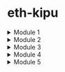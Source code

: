 # eth-kipu

<details>
<summary>Module 1</summary>
    
[Intro to Smart Contracts](https://campus.ethkipu.org/course/view.php?id=19)

</details>

<details>
<summary>Module 2</summary>

[Solidity Fundamentals](https://campus.ethkipu.org/course/view.php?id=20)

```
Requisitos de Desenvolvimento
1. Configuração Inicial
    - O contrato deve ter um construtor que receba como parâmetro o limite máximo de ETH que o banco pode armazenar (*bankCap*).
    - Este limite deve ser armazenado em uma variável imutável e usado para validar depósitos futuros.
2. Depósito de Fundos
    - O contrato deve permitir que os usuários façam depósitos de ETH.
    - Antes de aceitar o depósito, deve verificar se o saldo atual do contrato mais o valor depositado excede o limite estabelecido no *bankCap*.
    - Em caso de violação do limite, a transação deve reverter com uma mensagem de erro apropriada.
    - Um evento deve ser emitido ao final de cada depósito bem-sucedido.
3. Saque de Fundos
    - O contrato deve permitir que os usuários realizem saques de valores previamente depositados.
    - Deve haver um limite fixo por saque, definido como uma constante no contrato.
    - O valor solicitado para saque não pode exceder o saldo do usuário nem o limite por saque. Caso isso ocorra, a transação deve reverter com uma mensagem de erro apropriada.
    - Ao final de cada saque bem-sucedido, um evento deve ser emitido.
4. Consulta de Saldo
    - O contrato deve permitir que qualquer pessoa consulte o saldo de ETH armazenado no contrato.
    - Deve ser implementada uma função de visualização para retornar este saldo.
5. Controle e Validação
    - Use modificadores para validar condições que se repetem nas funções.
    - Centralize a lógica de transferências de ETH em uma função interna para evitar duplicação de código.
6. Mensagens de Erro e Eventos
    - Utilize mensagens de erro customizadas para lidar com casos como:
        - Tentativa de depósito que exceda o limite do banco (*bankCap*).
        - Saque de valor maior que o saldo do usuário.
        - Falha na transferência de ETH.
    - Implemente eventos para notificar:
        - Depósitos bem-sucedidos (com endereço do usuário e valor).
        - Saques bem-sucedidos (com endereço do usuário e valor).

Critérios de Implementação Técnica
1. Variáveis
    - Use variáveis immutable para parâmetros do construtor que não mudam.
    - Use constant para valores fixos no contrato.
    - Use mapeamentos para armazenar o saldo de cada usuário.
2. Boas Práticas
    - Nomeie funções, eventos e variáveis de forma descritiva e consistente com os padrões abordados em aula.
    - Adicione comentários explicativos para cada elemento do contrato.
    - Priorize a legibilidade e a organização do código.
3. Segurança
    - Use revert para mensagens de erro, fornecendo informações úteis para o desenvolvedor.

Instruções para Entrega
1. Estrutura do Contrato
    - Crie o contrato em um arquivo .sol.
    - O nome do contrato deve ser KipuBank.
    - Faça o deploy na Sepolia e verifique seu contrato no explorador de blocos.
2. Implementação
    - Certifique-se de implementar todas as funcionalidades descritas nos requisitos.
    - Siga as práticas recomendadas apresentadas em aula.
3. Entrega Final
    - Submeta o endereço do seu contrato verificado no Sepolia Etherscan.
```

Solution:

- [source code](./solidity/KipuBank.sol)
- [sepolia contract/ETherscan](https://sepolia.etherscan.io/address/0x6c003fb34F4c4B8d55572AeB3C79c65c6EC04169#code)
- [sepolia contract/Sourcify](https://repo.sourcify.dev/contracts/full_match/11155111/0x6c003fb34F4c4B8d55572AeB3C79c65c6EC04169/sources/)

![image](./img/kipubank.svg)

</details>

<details>
<summary>Module 3</summary>
    
[Padrões, bibliotecas e padrões](https://campus.ethkipu.org/course/view.php?id=21)

```
Trago duas atividades para vocês, essas atividades serão consideradas como conclusão do módulo 3.

Essas atividades são:
- 1 Contrato ERC20
- 1 Contrato ERC721

Vocês seguirão o padrão OpenZeppelin, mas ambos os contratos precisam possuir:
Funções Públicas Adicionais:
- Função `mint`
- Função `burn`
Controle de Acesso:
- Gargo MINTER - para endereços que possam criar tokens
- Cargo BURNER - para endereços que podem queimar tokens
- Cargo ADMIN - para endereços que podem alterar quem é o MINTER e quem é o BURNER.

OBS: o contrato pode ter multiplos BURNERS e MINTERS. Mas o ADMIN é único.

Prazo de Entrega: 08/03/2025
```

Contrato ERC20:

> [solution](solidity/m3-erc20.sol)
>
> [sepolia contract](solidity/m3-erc20.sol)

Contrato ERC721

> [solution](solidity/m3-erc721.sol) - [verified contract](https://sepolia.etherscan.io/address/0x6dAB69DcF4E9768466f7460CD4d00cFf2E92e7E2#code)
>
> [sepolia contract](solidity/m3-erc20.sol) - [verified contract](https://sepolia.etherscan.io/address/0xeB3ed3E8E53F41666C2f70adADeB7A2cF7145ffC#code)

Foundry version: [...]

</details>

<details>
<summary>Module 4</summary>
    
[Web3 Development Toolkit](https://campus.ethkipu.org/course/view.php?id=22)

[Assignment](https://campus.ethkipu.org/mod/assign/view.php?id=400)

- Contract into a professional development environment: Foundry and ScaffoldEth.
- Unit tests: [Foundry KipuBank.t.sol](module4/kipu-forge/test/KipuBank.t.sol)
- Contract deployed and validated : [Etherescan](https://sepolia.etherscan.io/address/0x232594f4b20bad02db21b21451570a5aef98af00#code)
- Front-end interface [Scaffold-Eth](module4/kipu-scaffold/README.md).

</details>

<details>
<summary>Module 5</summary>

[Security, Testing and Auditing](https://campus.ethkipu.org/course/view.php?id=23)

[Assignment]()

</details>
